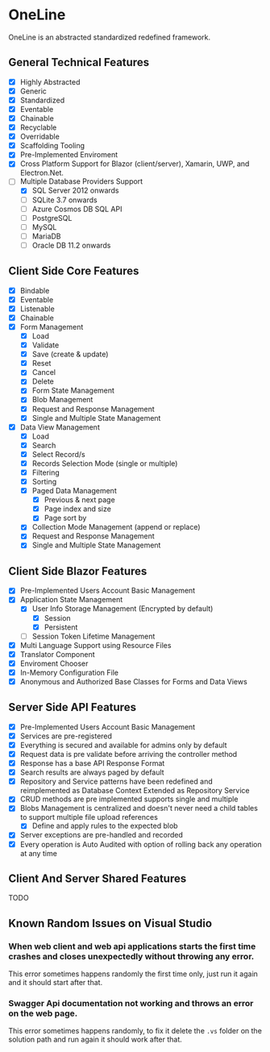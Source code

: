 # OneLine

OneLine is an abstracted standardized redefined framework.

## General Technical Features 

- [x] Highly Abstracted
- [x] Generic
- [x] Standardized
- [x] Eventable
- [x] Chainable
- [x] Recyclable
- [x] Overridable
- [x] Scaffolding Tooling
- [x] Pre-Implemented Enviroment
- [x] Cross Platform Support for Blazor (client/server), Xamarin, UWP, and Electron.Net.
- [ ] Multiple Database Providers Support
  - [x] SQL Server 2012 onwards
  - [ ] SQLite 3.7 onwards
  - [ ] Azure Cosmos DB SQL API
  - [ ] PostgreSQL
  - [ ] MySQL
  - [ ] MariaDB
  - [ ] Oracle DB 11.2 onwards

## Client Side Core Features

- [x] Bindable
- [x] Eventable
- [x] Listenable
- [x] Chainable
- [x] Form Management 
  - [x] Load
  - [x] Validate
  - [x] Save (create & update)
  - [x] Reset
  - [x] Cancel
  - [x] Delete
  - [x] Form State Management
  - [x] Blob Management
  - [x] Request and Response Management
  - [x] Single and Multiple State Management  
- [x] Data View Management
  - [x] Load
  - [x] Search
  - [x] Select Record/s
  - [x] Records Selection Mode (single or multiple)
  - [x] Filtering
  - [x] Sorting
  - [x] Paged Data Management
    - [x] Previous & next page
    - [x] Page index and size
    - [x] Page sort by
  - [x] Collection Mode Management (append or replace)
  - [x] Request and Response Management
  - [x] Single and Multiple State Management
  
## Client Side Blazor Features

- [x] Pre-Implemented Users Account Basic Management
- [x] Application State Management
  - [x] User Info Storage Management (Encrypted by default)
    - [x] Session
    - [x] Persistent
  - [ ] Session Token Lifetime Management
- [x] Multi Language Support using Resource Files
- [x] Translator Component
- [x] Enviroment Chooser
- [x] In-Memory Configuration File
- [x] Anonymous and Authorized Base Classes for Forms and Data Views

## Server Side API Features
- [x] Pre-Implemented Users Account Basic Management
- [x] Services are pre-registered
- [x] Everything is secured and available for admins only by default
- [x] Request data is pre validate before arriving the controller method
- [x] Response has a base API Response Format
- [x] Search results are always paged by default
- [x] Repository and Service patterns have been redefined and reimplemented as Database Context Extended as Repository Service
- [x] CRUD methods are pre implemented supports single and multiple
- [x] Blobs Management is centralized and doesn't never need a child tables to support multiple file upload references
  - [x] Define and apply rules to the expected blob
- [x] Server exceptions are pre-handled and recorded
- [x] Every operation is Auto Audited with option of rolling back any operation at any time

## Client And Server Shared Features
TODO

## Known Random Issues on Visual Studio

### When web client and web api applications starts the first time crashes and closes unexpectedly without throwing any error.

This error sometimes happens randomly the first time only, just run it again and it should start after that.

### Swagger Api documentation not working and throws an error on the web page.

This error sometimes happens randomly, to fix it delete the `.vs` folder on the solution path and run again it should work after that.
